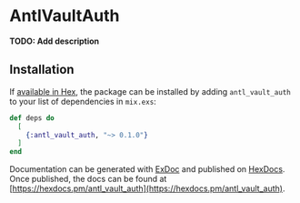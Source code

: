 # AntlVaultAuth

**TODO: Add description**

## Installation

If [available in Hex](https://hex.pm/docs/publish), the package can be installed
by adding `antl_vault_auth` to your list of dependencies in `mix.exs`:

```elixir
def deps do
  [
    {:antl_vault_auth, "~> 0.1.0"}
  ]
end
```

Documentation can be generated with [ExDoc](https://github.com/elixir-lang/ex_doc)
and published on [HexDocs](https://hexdocs.pm). Once published, the docs can
be found at [https://hexdocs.pm/antl_vault_auth](https://hexdocs.pm/antl_vault_auth).

